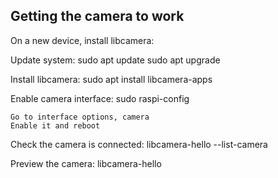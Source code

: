 ## Getting the camera to work

On a new device, install libcamera:

Update system:
sudo apt update
sudo apt upgrade

Install libcamera:
sudo apt install libcamera-apps

Enable camera interface:
sudo raspi-config

    Go to interface options, camera
    Enable it and reboot

Check the camera is connected:
libcamera-hello --list-camera

Preview the camera:
libcamera-hello

